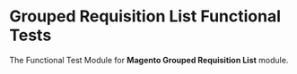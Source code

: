 # Grouped Requisition List Functional Tests

The Functional Test Module for **Magento Grouped Requisition List** module.
